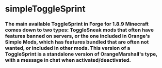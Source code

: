 # simpleToggleSprint

### The main available ToggleSprint in Forge for 1.8.9 Minecraft comes down to two types: ToggleSneak mods that often have features banned on servers, or the one included in Orange's Simple Mods, which has features bundled that are often not wanted, or included in other mods. This version of a ToggleSprint is a standalone version of OrangeMarshall's type, with a message in chat when activated/deactivated.
